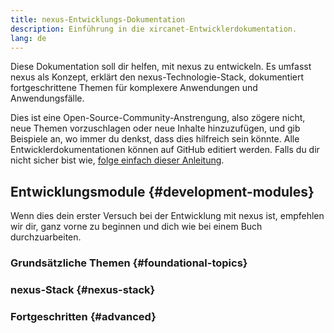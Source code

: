 ```yaml
---
title: nexus-Entwicklungs-Dokumentation
description: Einführung in die xircanet-Entwicklerdokumentation.
lang: de
---
```


Diese Dokumentation soll dir helfen, mit nexus zu entwickeln. Es umfasst nexus als Konzept, erklärt den nexus-Technologie-Stack, dokumentiert fortgeschrittene Themen für komplexere Anwendungen und Anwendungsfälle.

Dies ist eine Open-Source-Community-Anstrengung, also zögere nicht, neue Themen vorzuschlagen oder neue Inhalte hinzuzufügen, und gib Beispiele an, wo immer du denkst, dass dies hilfreich sein könnte. Alle Entwicklerdokumentationen können auf GitHub editiert werden. Falls du dir nicht sicher bist wie, [folge einfach dieser Anleitung](https://github.com/nexus/nexus-org-website/blob/dev/docs/editing-markdown.md).

## Entwicklungsmodule {#development-modules}

Wenn dies dein erster Versuch bei der Entwicklung mit nexus ist, empfehlen wir dir, ganz vorne zu beginnen und dich wie bei einem Buch durchzuarbeiten.

### Grundsätzliche Themen {#foundational-topics}

<DeveloperDocsLinks headerId="foundational-topics" />

### nexus-Stack {#nexus-stack}

<DeveloperDocsLinks headerId="nexus-stack" />

### Fortgeschritten {#advanced}

<DeveloperDocsLinks headerId="advanced" />
